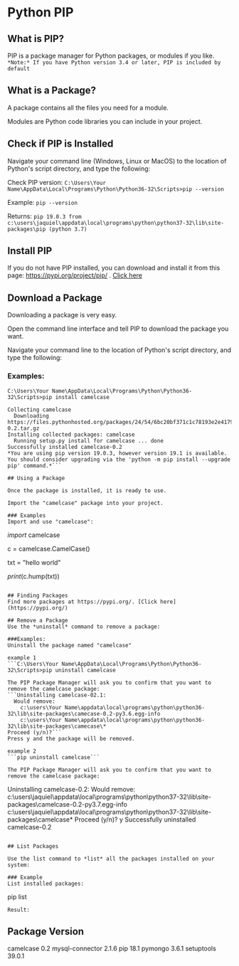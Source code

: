# Python PIP

## What is PIP?

PIP is a package manager for Python packages, or modules if you like.
```*Note:* If you have Python version 3.4 or later, PIP is included by default```

## What is a Package?
A package contains all the files you need for a module.

Modules are Python code libraries you can include in your project.

## Check if PIP is Installed
Navigate your command line (Windows, Linux or MacOS) to the location of Python's script directory, and type the following:

Check PIP version:
```C:\Users\Your Name\AppData\Local\Programs\Python\Python36-32\Scripts>pip --version```

Example:
```pip --version```

Returns:
```pip 19.0.3 from c:\users\jaquiel\appdata\local\programs\python\python37-32\lib\site-packages\pip (python 3.7)```

## Install PIP
If you do not have PIP installed, you can download and install it from this page: https://pypi.org/project/pip/ . [Click here](https://pypi.org/project/pip/)

## Download a Package

Downloading a package is very easy.

Open the command line interface and tell PIP to download the package you want.

Navigate your command line to the location of Python's script directory, and type the following:

### Examples:
```C:\Users\Your Name\AppData\Local\Programs\Python\Python36-32\Scripts>pip install camelcase```

```pip install camelcase
Collecting camelcase
  Downloading https://files.pythonhosted.org/packages/24/54/6bc20bf371c1c78193e2e4179097a7b779e56f420d0da41222a3b7d87890/camelcase-0.2.tar.gz
Installing collected packages: camelcase
  Running setup.py install for camelcase ... done
Successfully installed camelcase-0.2
*You are using pip version 19.0.3, however version 19.1 is available.
You should consider upgrading via the 'python -m pip install --upgrade pip' command.*```

## Using a Package

Once the package is installed, it is ready to use.

Import the "camelcase" package into your project.

### Examples
Import and use "camelcase":
```
*import* camelcase

c = camelcase.CamelCase()

txt = "hello world"

*print*(c.hump(txt))
```

## Finding Packages
Find more packages at https://pypi.org/. [Click here](https://pypi.org/)

## Remove a Package
Use the *uninstall* command to remove a package:

###Examples: 
Uninstall the package named "camelcase"

example 1
```C:\Users\Your Name\AppData\Local\Programs\Python\Python36-32\Scripts>pip uninstall camelcase

The PIP Package Manager will ask you to confirm that you want to remove the camelcase package:
```Uninstalling camelcase-02.1:
  Would remove:
    c:\users\Your Name\appdata\local\programs\python\python36-32\lib\site-packages\camecase-0.2-py3.6.egg-info
    c:\users\Your Name\appdata\local\programs\python\python36-32\lib\site-packages\camecase\*
Proceed (y/n)?```
Press y and the package will be removed.

example 2
```pip uninstall camelcase```

The PIP Package Manager will ask you to confirm that you want to remove the camelcase package:
```
Uninstalling camelcase-0.2:
  Would remove:
    c:\users\jaquiel\appdata\local\programs\python\python37-32\lib\site-packages\camelcase-0.2-py3.7.egg-info
    c:\users\jaquiel\appdata\local\programs\python\python37-32\lib\site-packages\camelcase\*
Proceed (y/n)? y
  Successfully uninstalled camelcase-0.2
  ```

## List Packages

Use the list command to *list* all the packages installed on your system:

### Example
List installed packages:
```
pip list
```
Result:
```
Package         Version
-----------------------
camelcase       0.2
mysql-connector 2.1.6
pip             18.1
pymongo         3.6.1
setuptools      39.0.1
```


